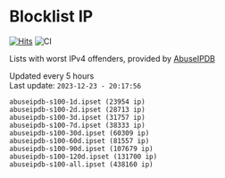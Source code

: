# Blocklist IP

[![Hits](https://hits.seeyoufarm.com/api/count/incr/badge.svg?url=https%3A%2F%2Fgithub.com%2Fborestad%2Fblocklist-ip%2F&count_bg=%2379C83D&title_bg=%23555555&icon=&icon_color=%23E7E7E7&title=hits&edge_flat=false)](https://hits.seeyoufarm.com)  ![CI](https://img.shields.io/github/workflow/status/borestad/blocklist-ip/CI?style=flat-square)

Lists with worst IPv4 offenders, provided by [AbuseIPDB](https://www.abuseipdb.com/)

<!-- FOOTER-PLACEHOLDER -->
Updated every 5 hours<br>
Last update: `2023-12-23 - 20:17:56`
```
abuseipdb-s100-1d.ipset (23954 ip)
abuseipdb-s100-2d.ipset (28713 ip)
abuseipdb-s100-3d.ipset (31757 ip)
abuseipdb-s100-7d.ipset (38333 ip)
abuseipdb-s100-30d.ipset (60309 ip)
abuseipdb-s100-60d.ipset (81557 ip)
abuseipdb-s100-90d.ipset (107679 ip)
abuseipdb-s100-120d.ipset (131700 ip)
abuseipdb-s100-all.ipset (438160 ip)
```
